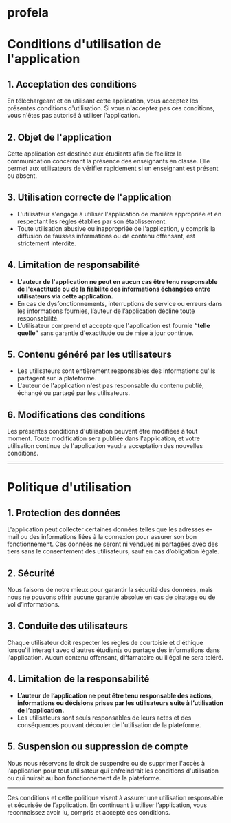 # profela

# **Conditions d'utilisation de l'application**

## 1. Acceptation des conditions  
En téléchargeant et en utilisant cette application, vous acceptez les présentes conditions d'utilisation. Si vous n'acceptez pas ces conditions, vous n'êtes pas autorisé à utiliser l'application.

## 2. Objet de l'application  
Cette application est destinée aux étudiants afin de faciliter la communication concernant la présence des enseignants en classe. Elle permet aux utilisateurs de vérifier rapidement si un enseignant est présent ou absent.

## 3. Utilisation correcte de l'application  
- L'utilisateur s'engage à utiliser l'application de manière appropriée et en respectant les règles établies par son établissement.  
- Toute utilisation abusive ou inappropriée de l'application, y compris la diffusion de fausses informations ou de contenu offensant, est strictement interdite.  

## 4. Limitation de responsabilité  
- **L'auteur de l'application ne peut en aucun cas être tenu responsable de l'exactitude ou de la fiabilité des informations échangées entre utilisateurs via cette application.**  
- En cas de dysfonctionnements, interruptions de service ou erreurs dans les informations fournies, l’auteur de l’application décline toute responsabilité.  
- L’utilisateur comprend et accepte que l'application est fournie **“telle quelle”** sans garantie d'exactitude ou de mise à jour continue. 

## 5. Contenu généré par les utilisateurs  
- Les utilisateurs sont entièrement responsables des informations qu'ils partagent sur la plateforme.  
- L'auteur de l'application n'est pas responsable du contenu publié, échangé ou partagé par les utilisateurs.

## 6. Modifications des conditions  
Les présentes conditions d'utilisation peuvent être modifiées à tout moment. Toute modification sera publiée dans l'application, et votre utilisation continue de l'application vaudra acceptation des nouvelles conditions.

---

# **Politique d'utilisation**

## 1. Protection des données  
L'application peut collecter certaines données telles que les adresses e-mail ou des informations liées à la connexion pour assurer son bon fonctionnement. Ces données ne seront ni vendues ni partagées avec des tiers sans le consentement des utilisateurs, sauf en cas d’obligation légale.

## 2. Sécurité  
Nous faisons de notre mieux pour garantir la sécurité des données, mais nous ne pouvons offrir aucune garantie absolue en cas de piratage ou de vol d’informations.

## 3. Conduite des utilisateurs  
Chaque utilisateur doit respecter les règles de courtoisie et d'éthique lorsqu'il interagit avec d'autres étudiants ou partage des informations dans l'application. Aucun contenu offensant, diffamatoire ou illégal ne sera toléré.

## 4. Limitation de la responsabilité  
- **L’auteur de l’application ne peut être tenu responsable des actions, informations ou décisions prises par les utilisateurs suite à l’utilisation de l’application.**  
- Les utilisateurs sont seuls responsables de leurs actes et des conséquences pouvant découler de l'utilisation de la plateforme.

## 5. Suspension ou suppression de compte  
Nous nous réservons le droit de suspendre ou de supprimer l'accès à l'application pour tout utilisateur qui enfreindrait les conditions d'utilisation ou qui nuirait au bon fonctionnement de la plateforme.

---

Ces conditions et cette politique visent à assurer une utilisation responsable et sécurisée de l’application. En continuant à utiliser l’application, vous reconnaissez avoir lu, compris et accepté ces conditions.
